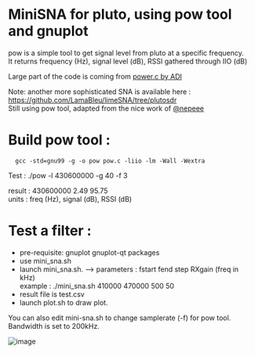MiniSNA for pluto, using pow tool and gnuplot
=============================================


pow is a simple tool to get signal level from pluto at a specific frequency.  
It returns frequency (Hz), signal level (dB), RSSI gathered through IIO (dB)  

Large part of the code is coming from [power.c by ADI](https://github.com/analogdevicesinc/plutosdr_scripts/blob/master/power.c)  
  
Note: another more sophisticated SNA is available here : https://github.com/LamaBleu/limeSNA/tree/plutosdr  
Still using pow tool, adapted from the nice work of [@nepeee](https://github.com/nepeee/limeSNA)

Build pow tool : 
================

      gcc -std=gnu99 -g -o pow pow.c -liio -lm -Wall -Wextra
      
   Test : 
      ./pow -l 430600000 -g 40 -f 3   
 
 result : 430600000 2.49 95.75   
 units  : freq (Hz), signal (dB), RSSI (dB)   
            
 
Test a filter :
===============

 - pre-requisite: gnuplot gnuplot-qt packages  
 - use mini_sna.sh  
 - launch mini_sna.sh. --> parameters : fstart fend step RXgain (freq in kHz)  
                           example : ./mini_sna.sh 410000 470000 500 50  
 - result file is test.csv  
 - launch plot.sh to draw plot.  
   
   
You can also edit mini-sna.sh to change samplerate (-f) for pow tool.  
Bandwidth is set to 200kHz.  


![image](https://user-images.githubusercontent.com/26578895/57102867-b1c15b00-6d24-11e9-85f3-18c58e0aae65.png)
